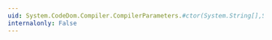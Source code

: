 ```yaml
---
uid: System.CodeDom.Compiler.CompilerParameters.#ctor(System.String[],System.String)
internalonly: False
---
```

